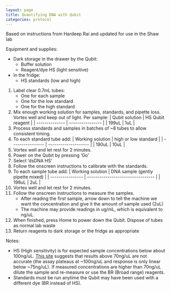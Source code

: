 ```yaml
---
layout: page
title: Quantifying DNA with Qubit
categories: protocol
---
```


Based on instructions from Hardeep Rai and updated for use in the Shaw lab

Equipment and supplies:
  * Dark storage in the drawer by the Qubit:
    * Buffer solution
    * Reagent/dye HS (light sensitive)
  * In the fridge:
    * HS standards (low and high)


1. Label clear 0.7mL tubes:
    * One for each sample
    * One for the low standard
    * One for the high standard
1. Mix enough working solution for samples, standards, and pipette loss. Vortex well and keep out of light. Per sample:
| Qubit solution | HS Qubit reagent |
| -------------- | ---------------- |
| 199uL | 1uL |
1. Process standards and samples in batches of ~8 tubes to allow consistent timing.
1. To each standard tube add:
| Working solution | high or low standard |
| ---------------- | -------------------- |
| 190uL | 10uL |
1. Vortex well and let rest for 2 minutes.
1. Power on the Qubit by pressing ‘Go’
1. Select ‘dsDNA HS’
1. Follow the onscreen instructions to calibrate with the standards.
1. To each sample tube add:
| Working solution | DNA sample (gently pipette mixed) |
| ---------------- | --------------------------------- |
| 198uL | 2uL |
1. Vortex well and let rest for 2 minutes.
1. Follow the onscreen instructions to measure the samples.
    * After reading the first sample, arrow down to tell the machine we want the concentration and give it the amount of sample used (2uL)
    * The machine may provide readings in ug/mL, which is equivalent to ng/uL.
1. When finished, press Home to power down the Qubit. Dispose of tubes as normal lab waste
1. Return reagents to dark storage or the fridge as appropriate

Notes:
  * HS (High sensitivity) is for expected sample concentrations below about 100ng/uL. [This site][1] suggests that results above 70ng/uL are not accurate (the assay plateaus at ~100ng/uL and response is only linear below ~75ng/uL). If measured concentrations are higher than 70ng/uL dilute the sample and re-measure or use the BR (Broad range) reagents.
  * Standards must be run anytime the Qubit may have been used with a different dye (BR instead of HS).

[1]: http://www.epigenomes.ca/protocols-and-standards/quantifying-dna-samples-using-the-qubit-fluorometer-libpr-0030-ver-11.pdf
